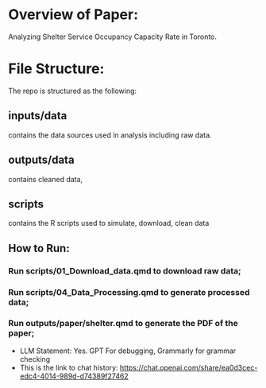 # Overview of Paper:
Analyzing Shelter Service Occupancy Capacity Rate in Toronto.

# File Structure:
The repo is structured as the following:

## inputs/data 
contains the data sources used in analysis including raw data.

## outputs/data 
contains cleaned data,

## scripts 
contains the R scripts used to simulate, download, clean data

## How to Run:
### Run scripts/01_Download_data.qmd to download raw data;
### Run scripts/04_Data_Processing.qmd to generate processed data;
### Run outputs/paper/shelter.qmd to generate the PDF of the paper;

- LLM Statement: Yes. GPT For debugging, Grammarly for grammar checking
- This is the link to chat history: https://chat.openai.com/share/ea0d3cec-edc4-4014-989d-d74389f27462
